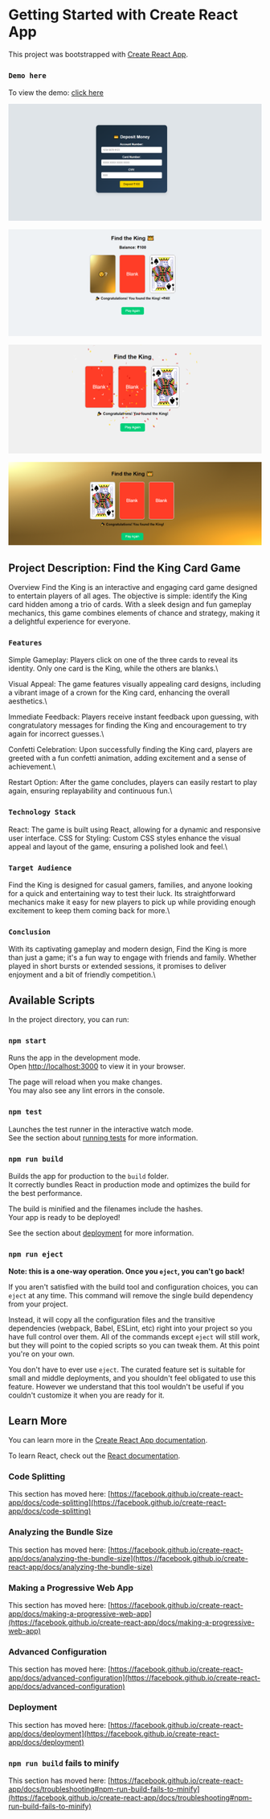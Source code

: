 # Getting Started with Create React App

This project was bootstrapped with [Create React App](https://github.com/facebook/create-react-app).

### `Demo here`
To view the demo: [click here](https://vermadilip.github.io/find-the-king/)

![alt text](image-2.png)

![alt text](image-3.png)

![alt text](image.png)

![alt text](image-1.png)

## Project Description: Find the King Card Game
Overview
Find the King is an interactive and engaging card game designed to entertain players of all ages. The objective is simple: identify the King card hidden among a trio of cards. With a sleek design and fun gameplay mechanics, this game combines elements of chance and strategy, making it a delightful experience for everyone.

### `Features`
Simple Gameplay: Players click on one of the three cards to reveal its identity. Only one card is the King, while the others are blanks.\

Visual Appeal: The game features visually appealing card designs, including a vibrant image of a crown for the King card, enhancing the overall aesthetics.\

Immediate Feedback: Players receive instant feedback upon guessing, with congratulatory messages for finding the King and encouragement to try again for incorrect guesses.\

Confetti Celebration: Upon successfully finding the King card, players are greeted with a fun confetti animation, adding excitement and a sense of achievement.\

Restart Option: After the game concludes, players can easily restart to play again, ensuring replayability and continuous fun.\

### `Technology Stack`
React: The game is built using React, allowing for a dynamic and responsive user interface.
CSS for Styling: Custom CSS styles enhance the visual appeal and layout of the game, ensuring a polished look and feel.\

### `Target Audience`
Find the King is designed for casual gamers, families, and anyone looking for a quick and entertaining way to test their luck. Its straightforward mechanics make it easy for new players to pick up while providing enough excitement to keep them coming back for more.\

### `Conclusion`
With its captivating gameplay and modern design, Find the King is more than just a game; it's a fun way to engage with friends and family. Whether played in short bursts or extended sessions, it promises to deliver enjoyment and a bit of friendly competition.\


## Available Scripts

In the project directory, you can run:

### `npm start`

Runs the app in the development mode.\
Open [http://localhost:3000](http://localhost:3000) to view it in your browser.

The page will reload when you make changes.\
You may also see any lint errors in the console.

### `npm test`

Launches the test runner in the interactive watch mode.\
See the section about [running tests](https://facebook.github.io/create-react-app/docs/running-tests) for more information.

### `npm run build`

Builds the app for production to the `build` folder.\
It correctly bundles React in production mode and optimizes the build for the best performance.

The build is minified and the filenames include the hashes.\
Your app is ready to be deployed!

See the section about [deployment](https://facebook.github.io/create-react-app/docs/deployment) for more information.

### `npm run eject`

**Note: this is a one-way operation. Once you `eject`, you can't go back!**

If you aren't satisfied with the build tool and configuration choices, you can `eject` at any time. This command will remove the single build dependency from your project.

Instead, it will copy all the configuration files and the transitive dependencies (webpack, Babel, ESLint, etc) right into your project so you have full control over them. All of the commands except `eject` will still work, but they will point to the copied scripts so you can tweak them. At this point you're on your own.

You don't have to ever use `eject`. The curated feature set is suitable for small and middle deployments, and you shouldn't feel obligated to use this feature. However we understand that this tool wouldn't be useful if you couldn't customize it when you are ready for it.

## Learn More

You can learn more in the [Create React App documentation](https://facebook.github.io/create-react-app/docs/getting-started).

To learn React, check out the [React documentation](https://reactjs.org/).

### Code Splitting

This section has moved here: [https://facebook.github.io/create-react-app/docs/code-splitting](https://facebook.github.io/create-react-app/docs/code-splitting)

### Analyzing the Bundle Size

This section has moved here: [https://facebook.github.io/create-react-app/docs/analyzing-the-bundle-size](https://facebook.github.io/create-react-app/docs/analyzing-the-bundle-size)

### Making a Progressive Web App

This section has moved here: [https://facebook.github.io/create-react-app/docs/making-a-progressive-web-app](https://facebook.github.io/create-react-app/docs/making-a-progressive-web-app)

### Advanced Configuration

This section has moved here: [https://facebook.github.io/create-react-app/docs/advanced-configuration](https://facebook.github.io/create-react-app/docs/advanced-configuration)

### Deployment

This section has moved here: [https://facebook.github.io/create-react-app/docs/deployment](https://facebook.github.io/create-react-app/docs/deployment)

### `npm run build` fails to minify

This section has moved here: [https://facebook.github.io/create-react-app/docs/troubleshooting#npm-run-build-fails-to-minify](https://facebook.github.io/create-react-app/docs/troubleshooting#npm-run-build-fails-to-minify)
